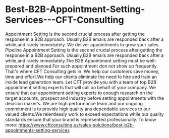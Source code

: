 # Best-B2B-Appointment-Setting-Services---CFT-Consulting
Appointment Setting is the second crucial process after getting the response in a B2B approach. Usually,B2B emails are responded back after a while,and rarely immediately.  We deliver appointments to grow your sales Pipeline Appointment Setting is the second crucial process after getting the response in a B2B approach. Usually,B2B emails are responded back after a while,and rarely immediately.The B2B Appointment setting must be well-prepared and planned.For such appointment don not show up frequently. That's where CFT Consulting gets in. We help our customers save money, time and effort.We help our clients eliminate the need to hire and train an inside lead generation team. Let CFT provide you with a team of top B2B appointment setting experts that will call on behalf of your company. We ensure that our appointment setting experts to enough research on the target accounts, prospect and industry before setting appointments with the decision maker’s. We are high performance team and our ongoing commitment is to provide high quality ans dependable services to our valued clients.We relentlessly work to exceed expectations while our quality standards ensure that your brand is represented professionally. To know more: https://www.cftconsulting.us/sales-solutions/best-b2b-appointments-setting-services
